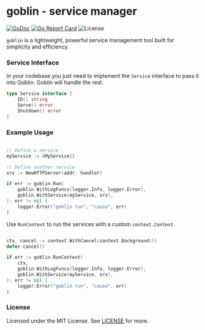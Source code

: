 # goblin - service manager

[![GoDoc](https://godoc.org/github.com/foxm4ster/goblin?status.svg)](https://godoc.org/github.com/foxm4ster/goblin)
[![Go Report Card](https://goreportcard.com/badge/github.com/foxm4ster/goblin)](https://goreportcard.com/report/github.com/foxm4ster/goblin)
![License](https://img.shields.io/dub/l/vibe-d.svg)

`goblin` is a lightweight, powerful service management tool built for simplicity and efficiency.

### Service Interface

In your codebase you just need to implement the `Service` interface to pass it into Goblin. Goblin will handle the rest.

```go
type Service interface {
    ID() string
    Serve() error
    Shutdown() error
}
```

### Example Usage

```go

// Define a service
myService := &MyService{}

// Define another service
srv := NewHTTPServer(addr, handler)

if err := goblin.Run(
	goblin.WithLogFuncs(logger.Info, logger.Error),
	goblin.WithService(myService, srv),
); err != nil {
    logger.Error("goblin run", "cause", err)
}
```

Use `RunContext` to run the services with a custom `context.Context`.

```go

ctx, cancel := context.WithCancel(context.Background())
defer cancel()

if err := goblin.RunContext(
	ctx,
	goblin.WithLogFuncs(logger.Info, logger.Error),
	goblin.WithService(myService, srv),
); err != nil {
    logger.Error("goblin run", "cause", err)
}
```

### License

Licensed under the MIT License. See [LICENSE](./LICENSE) for more.
